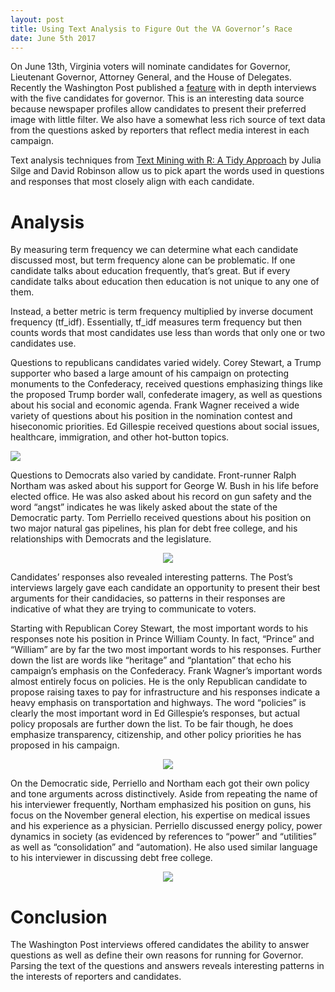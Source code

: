 ```yaml
---
layout: post
title: Using Text Analysis to Figure Out the VA Governor’s Race
date: June 5th 2017
---
```


On June 13th, Virginia voters will nominate candidates for Governor, Lieutenant Governor, Attorney General, and the House of Delegates. Recently the Washington Post published a [feature](https://www.washingtonpost.com/graphics/local/virginia-governor-race/?utm_term=.f2baf8279dcf) with in depth interviews with the five candidates for governor. This is an interesting data source because newspaper profiles allow candidates to present their preferred image with little filter. We also have a somewhat less rich source of text data from the questions asked by reporters that reflect media interest in each campaign.

Text analysis techniques from [Text Mining with R: A Tidy Approach](https://www.tidytextmining.com/) by Julia Silge and David Robinson allow us to pick apart the words used in questions and responses that most closely align with each candidate.

# Analysis
By measuring term frequency we can determine what each candidate discussed most, but term frequency alone can be problematic. If one candidate talks about education frequently, that’s great. But if every candidate talks about education then education is not unique to any one of them.

Instead, a better metric is term frequency multiplied by inverse document frequency (tf_idf). Essentially, tf_idf measures term frequency but then counts words that most candidates use less than words that only one or two candidates use.

Questions to republicans candidates varied widely. Corey Stewart, a Trump supporter who based a large amount of his campaign on protecting monuments to the Confederacy, received questions emphasizing things like the proposed Trump border wall, confederate imagery, as well as questions about his social and economic agenda. Frank Wagner received a wide variety of questions about his position in the nomination contest and hiseconomic priorities. Ed Gillespie received questions about social issues, healthcare, immigration, and other hot-button topics.

<p>
  <img src="https://joshyazman.github.io/images/text-analysis-vagov-2017/image1.png#center"/>
</p>

Questions to Democrats also varied by candidate. Front-runner Ralph Northam was asked about his support for George W. Bush in his life before elected office. He was also asked about his record on gun safety and the word “angst” indicates he was likely asked about the state of the Democratic party. Tom Perriello received questions about his position on two major natural gas pipelines, his plan for debt free college, and his relationships with Democrats and the legislature.

<p align="center">
  <img src="https://joshyazman.github.io/images/text-analysis-vagov-2017/image2.png#center"/>
</p>

Candidates’ responses also revealed interesting patterns. The Post’s interviews largely gave each candidate an opportunity to present their best arguments for their candidacies, so patterns in their responses are indicative of what they are trying to communicate to voters.

Starting with Republican Corey Stewart, the most important words to his responses note his position in Prince William County. In fact, “Prince” and “William” are by far the two most important words to his responses. Further down the list are words like “heritage” and “plantation” that echo his campaign’s emphasis on the Confederacy. Frank Wagner’s important words almost entirely focus on policies. He is the only Republican candidate to propose raising taxes to pay for infrastructure and his responses indicate a heavy emphasis on transportation and highways. The word “policies” is clearly the most important word in Ed Gillespie’s responses, but actual policy proposals are further down the list. To be fair though, he does emphasize transparency, citizenship, and other policy priorities he has proposed in his campaign.

<p align="center">
  <img src="https://joshyazman.github.io/images/text-analysis-vagov-2017/image3.jpeg#center"/>
</p>

On the Democratic side, Perriello and Northam each got their own policy and tone arguments across distinctively. Aside from repeating the name of his interviewer frequently, Northam emphasized his position on guns, his focus on the November general election, his expertise on medical issues and his experience as a physician. Perriello discussed energy policy, power dynamics in society (as evidenced by references to “power” and “utilities” as well as “consolidation” and “automation). He also used similar language to his interviewer in discussing debt free college.

<p align="center">
  <img src="https://joshyazman.github.io/images/text-analysis-vagov-2017/image4.jpeg#center"/>
</p>

# Conclusion
The Washington Post interviews offered candidates the ability to answer questions as well as define their own reasons for running for Governor. Parsing the text of the questions and answers reveals interesting patterns in the interests of reporters and candidates.
